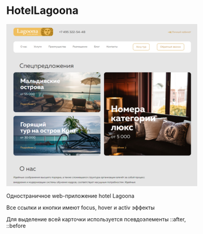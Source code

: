 # HotelLagoona
![Scren](https://github.com/Lifanov1996/HotelLagoona/blob/main/img/HotelLagoona-1.png)

Одностраничное web-приложение hotel Lagoona

Все ссылки и кнопки имеют focus, hover и activ эффекты

Для выделение всей карточки используется псевдоэлементы ::after, ::before 
